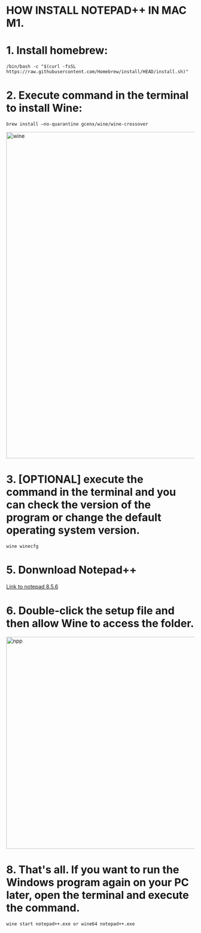 # HOW INSTALL NOTEPAD++ IN MAC M1.


# **1. Install homebrew:**
    /bin/bash -c "$(curl -fsSL https://raw.githubusercontent.com/Homebrew/install/HEAD/install.sh)"


# **2. Execute command in the terminal to install Wine:**
    brew install –no-quarantine gcenx/wine/wine-crossover
<img width="872" alt="wine" src="https://github.com/mar0ls/wine-notepad-_in_Mac_M1/assets/120790937/1b8f7419-488b-4def-aa6a-2d75636ec0b0">


# **3. [OPTIONAL] execute the command in the terminal and you can check the version of the program or change the default operating system version.**
    wine winecfg
   
# **5. Donwnload Notepad++**
[Link to notepad 8.5.6](https://github.com/notepad-plus-plus/notepad-plus-plus/releases/download/v8.5.6/npp.8.5.6.Installer.x64.exe)

# **6. Double-click the setup file and then allow Wine to access the folder.**
<img width="566" alt="npp" src="https://github.com/mar0ls/wine-notepad-_in_Mac_M1/assets/120790937/58eac64b-f44c-46ed-b19e-f14d71a27609">

   
# **8. That's all. If you want to run the Windows program again on your PC later, open the terminal and execute the  command.**
    wine start notepad++.exe or wine64 notepad++.exe

